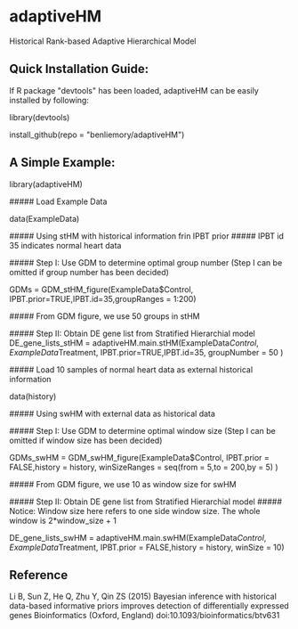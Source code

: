 # adaptiveHM
Historical Rank-based Adaptive Hierarchical Model 


## Quick Installation Guide:
If R package "devtools" has been loaded, adaptiveHM can be easily installed by following: 

library(devtools)

install_github(repo = "benliemory/adaptiveHM")

## A Simple Example:

library(adaptiveHM)

\#####  Load Example Data

data(ExampleData)

\##### Using stHM with historical information frin IPBT prior 
\##### IPBT id 35 indicates normal heart data

\##### Step I: Use GDM to determine optimal group number (Step I can be omitted if group number has been decided)

GDMs = GDM_stHM_figure(ExampleData$Control, IPBT.prior=TRUE,IPBT.id=35,groupRanges = 1:200)

\##### From GDM figure, we use 50 groups in stHM

\##### Step II: Obtain DE gene list from Stratified Hierarchial model
DE_gene_lists_stHM = adaptiveHM.main.stHM(ExampleData$Control,ExampleData$Treatment, 
                                    IPBT.prior=TRUE,IPBT.id=35,
                                    groupNumber = 50 )

\##### Load 10 samples of normal heart data as external historical information

data(history)

\##### Using swHM with external data as historical data

\##### Step I: Use GDM to determine optimal window size (Step I can be omitted if window size has been decided)

GDMs_swHM = GDM_swHM_figure(ExampleData$Control, IPBT.prior = FALSE,history = history,
                   winSizeRanges = seq(from = 5,to = 200,by = 5) )

\##### From GDM figure, we use 10 as window size for swHM

\##### Step II: Obtain DE gene list from Stratified Hierarchial model
\##### Notice: Window size here refers to one side window size. The whole window is 2*window_size + 1 

DE_gene_lists_swHM = adaptiveHM.main.swHM(ExampleData$Control,ExampleData$Treatment,
                                        IPBT.prior = FALSE,history = history,
                                        winSize = 10)

## Reference
Li B, Sun Z, He Q, Zhu Y, Qin ZS (2015) Bayesian inference with historical data-based informative priors improves detection of differentially expressed genes Bioinformatics (Oxford, England) doi:10.1093/bioinformatics/btv631
